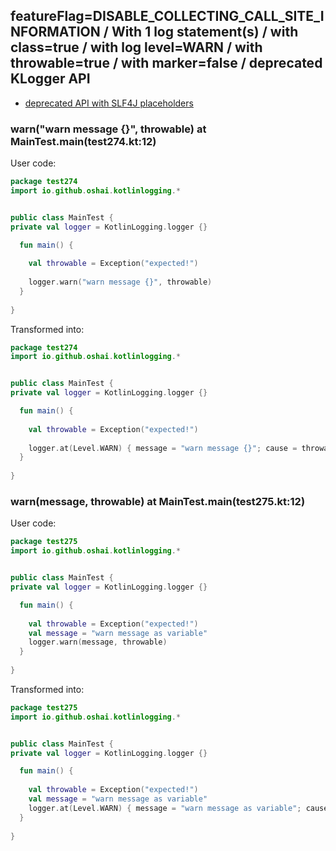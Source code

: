 ## featureFlag=DISABLE_COLLECTING_CALL_SITE_INFORMATION / With 1 log statement(s) / with class=true / with log level=WARN / with throwable=true / with marker=false / deprecated KLogger API

* [deprecated API with SLF4J placeholders](deprecated-slf4j-placeholders.md)

###  warn("warn message {}", throwable) at MainTest.main(test274.kt:12)

User code:
```kotlin
package test274
import io.github.oshai.kotlinlogging.*


public class MainTest {
private val logger = KotlinLogging.logger {}

  fun main() {
    
    val throwable = Exception("expected!")
    
    logger.warn("warn message {}", throwable)
  }
  
}


```
  
Transformed into:
```kotlin
package test274
import io.github.oshai.kotlinlogging.*


public class MainTest {
private val logger = KotlinLogging.logger {}

  fun main() {
    
    val throwable = Exception("expected!")
    
    logger.at(Level.WARN) { message = "warn message {}"; cause = throwable; internalCompilerData = KLoggingEventBuilder.InternalCompilerData(messageTemplate = "\"warn message {}\"")
  }
  
}


```

###  warn(message, throwable) at MainTest.main(test275.kt:12)

User code:
```kotlin
package test275
import io.github.oshai.kotlinlogging.*


public class MainTest {
private val logger = KotlinLogging.logger {}

  fun main() {
    
    val throwable = Exception("expected!")
    val message = "warn message as variable"
    logger.warn(message, throwable)
  }
  
}


```
  
Transformed into:
```kotlin
package test275
import io.github.oshai.kotlinlogging.*


public class MainTest {
private val logger = KotlinLogging.logger {}

  fun main() {
    
    val throwable = Exception("expected!")
    val message = "warn message as variable"
    logger.at(Level.WARN) { message = "warn message as variable"; cause = throwable; internalCompilerData = KLoggingEventBuilder.InternalCompilerData(messageTemplate = "message")
  }
  
}


```
